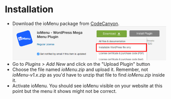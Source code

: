 # Installation

* Download the ioMenu package from [CodeCanyon](https://codecanyon.net/downloads). ![](../img/download.png)
* Go to *Plugins > Add New* and click on the "Upload Plugin" button
* Choose the file named *ioMenu.zip* and upload it. Remember, not *ioMenu-v1.x.zip* as you'd have to unzip that file to find *ioMenu.zip* inside it.
* Activate ioMenu. You should see ioMenu visible on your website at this point but the menu it shows might not be correct.
